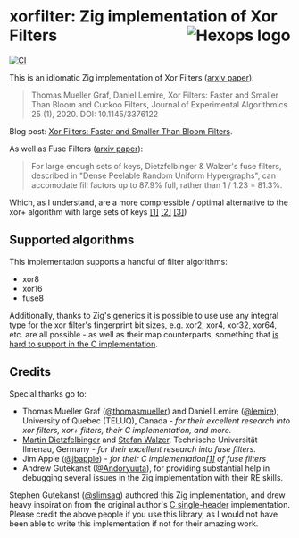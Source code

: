 # xorfilter: Zig implementation of Xor Filters <a href="https://hexops.com"><img align="right" alt="Hexops logo" src="https://raw.githubusercontent.com/hexops/media/main/readme.svg"></img></a>

[![CI](https://github.com/hexops/xorfilter/workflows/CI/badge.svg)](https://github.com/hexops/xorfilter/actions)

This is an idiomatic Zig implementation of Xor Filters ([arxiv paper](https://arxiv.org/abs/1912.08258)):

> Thomas Mueller Graf, Daniel Lemire, Xor Filters: Faster and Smaller Than Bloom and Cuckoo Filters, Journal of Experimental Algorithmics 25 (1), 2020. DOI: 10.1145/3376122

Blog post: [Xor Filters: Faster and Smaller Than Bloom Filters](https://lemire.me/blog/2019/12/19/xor-filters-faster-and-smaller-than-bloom-filters).

As well as Fuse Filters ([arxiv paper](https://arxiv.org/abs/1907.04749)):

> For large enough sets of keys, Dietzfelbinger & Walzer's fuse filters,
described in "Dense Peelable Random Uniform Hypergraphs", can accomodate fill factors up to 87.9% full, rather than 1 / 1.23 = 81.3%.

Which, as I understand, are a more compressible / optimal alternative to the xor+ algorithm with large sets of keys [[1]](https://github.com/FastFilter/xor_singleheader/pull/11) [[2]](https://github.com/FastFilter/fastfilter_java/issues/21) [[3]](https://github.com/FastFilter/xorfilter/issues/5#issuecomment-569121442))

## Supported algorithms

This implementation supports a handful of filter algorithms:

- xor8
- xor16
- fuse8

Additionally, thanks to Zig's generics it is possible to use use any integral type for the xor filter's fingerprint bit sizes, e.g. xor2, xor4, xor32, xor64, etc. are all possible - as well as their map counterparts, something that [is hard to support in the C implementation](https://github.com/FastFilter/xor_singleheader/issues/8).

## Credits

Special thanks go to:

* Thomas Mueller Graf ([@thomasmueller](https://github.com/thomasmueller)) and Daniel Lemire ([@lemire](https://github.com/lemire)), University of Quebec (TELUQ), Canada - _for their excellent research into xor filters, xor+ filters, their C implementation, and more._
* [Martin Dietzfelbinger](https://arxiv.org/search/cs?searchtype=author&query=Dietzfelbinger%2C+M) and [Stefan Walzer](https://arxiv.org/search/cs?searchtype=author&query=Walzer%2C+S), Technische Universität Ilmenau, Germany - _for their excellent research into fuse filters._
* Jim Apple ([@jbapple](https://github.com/jbapple)) - _for their C implementation[[1]](https://github.com/FastFilter/xor_singleheader/pull/11) of fuse filters_
* Andrew Gutekanst ([@Andoryuuta](https://github.com/Andoryuuta)), for providing substantial help in debugging several issues in the Zig implementation with their RE skills.

Stephen Gutekanst ([@slimsag](https://github.com/slimsag)) authored this Zig implementation, and drew heavy inspiration from the original author's [C single-header](https://github.com/FastFilter/xor_singleheader) implementation. Please credit the above people if you use this library, as I would not have been able to write this implementation if not for their amazing work.
